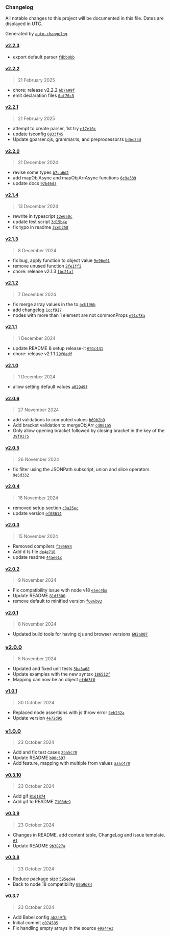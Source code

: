 ### Changelog

All notable changes to this project will be documented in this file. Dates are displayed in UTC.

Generated by [`auto-changelog`](https://github.com/CookPete/auto-changelog).

#### [v2.2.3](https://github.com/brunocarpio/mappingutils/compare/v2.2.2...v2.2.3)

- export default parser [`fdbb0bb`](https://github.com/brunocarpio/mappingutils/commit/fdbb0bb7a7cc5068cd9a479c7caec228427d1c7c)

#### [v2.2.2](https://github.com/brunocarpio/mappingutils/compare/v2.2.1...v2.2.2)

> 21 February 2025

- chore: release v2.2.2 [`6b7a99f`](https://github.com/brunocarpio/mappingutils/commit/6b7a99fa02cc4494f0339e294b9d50fa7cd7c0f1)
- emit declaration files [`0af76c5`](https://github.com/brunocarpio/mappingutils/commit/0af76c5015b99af25b4e4aac6c5586e051b6d398)

#### [v2.2.1](https://github.com/brunocarpio/mappingutils/compare/v2.2.0...v2.2.1)

> 21 February 2025

- attempt to create parser, 1st try [`ef7e10c`](https://github.com/brunocarpio/mappingutils/commit/ef7e10c019d764694177c4d54448b7ac8d86a542)
- update tsconfig [`6833f45`](https://github.com/brunocarpio/mappingutils/commit/6833f453b6a5cac53c253213aa50f04b5e44540d)
- Update gparser.cjs, grammar.ts, and preprocessor.ts [`bdbc33d`](https://github.com/brunocarpio/mappingutils/commit/bdbc33df1f88dcced33bf96fab8d992fa7d7e3fd)

#### [v2.2.0](https://github.com/brunocarpio/mappingutils/compare/v2.1.4...v2.2.0)

> 21 December 2024

- revise some types [`b7ca6d2`](https://github.com/brunocarpio/mappingutils/commit/b7ca6d25bf35257b7c486ce0da2794fffe0e3390)
- add mapObjAsync and mapObjArrAsync functions [`6c9a339`](https://github.com/brunocarpio/mappingutils/commit/6c9a33969ac05e2830e89a39f95d469887fe4a3f)
- update docs [`92b46d3`](https://github.com/brunocarpio/mappingutils/commit/92b46d396653848f4fc7dce6bbfa4ecd83808e72)

#### [v2.1.4](https://github.com/brunocarpio/mappingutils/compare/v2.1.3...v2.1.4)

> 13 December 2024

- rewrite in typescript [`12e650c`](https://github.com/brunocarpio/mappingutils/commit/12e650c5156c48507bda448eda7cc7d2059d7e02)
- update test script [`3d15b4e`](https://github.com/brunocarpio/mappingutils/commit/3d15b4ea5d83f7b7752e91cc629bceb3bb3874e3)
- fix typo in readme [`3ceb258`](https://github.com/brunocarpio/mappingutils/commit/3ceb258f0f0713978ab5b44c264bb2f8397aede9)

#### [v2.1.3](https://github.com/brunocarpio/mappingutils/compare/v2.1.2...v2.1.3)

> 8 December 2024

- fix bug, apply function to object value [`9e96e01`](https://github.com/brunocarpio/mappingutils/commit/9e96e01bb6f103e8cda70fa30ac22a208a178db3)
- remove unused function [`2fe1ff2`](https://github.com/brunocarpio/mappingutils/commit/2fe1ff246f9649f38ae410f65a72a950a336d6af)
- chore: release v2.1.3 [`fbc21af`](https://github.com/brunocarpio/mappingutils/commit/fbc21af847215bce58e463e0526a537fdfd0545a)

#### [v2.1.2](https://github.com/brunocarpio/mappingutils/compare/v2.1.1...v2.1.2)

> 7 December 2024

- fix merge array values in the to [`acb106b`](https://github.com/brunocarpio/mappingutils/commit/acb106be02d1843afc46032ce2503b42f2f1bb20)
- add changelog [`1ccf917`](https://github.com/brunocarpio/mappingutils/commit/1ccf917b48cdcc220d84b6d8b1c2e52de39f34d5)
- nodes with more than 1 element are not commonProps [`e91c78a`](https://github.com/brunocarpio/mappingutils/commit/e91c78ad10da8d72a90bde95865ba6f6ca77625f)

#### [v2.1.1](https://github.com/brunocarpio/mappingutils/compare/v2.1.0...v2.1.1)

> 1 December 2024

- update README & setup release-it [`691c431`](https://github.com/brunocarpio/mappingutils/commit/691c431c742630a4ae0a8a229bafb44371f80c6e)
- chore: release v2.1.1 [`79f0edf`](https://github.com/brunocarpio/mappingutils/commit/79f0edf8e125d01769f720468614695bb2a7bc71)

#### [v2.1.0](https://github.com/brunocarpio/mappingutils/compare/v2.0.6...v2.1.0)

> 1 December 2024

- allow setting default values [`a02949f`](https://github.com/brunocarpio/mappingutils/commit/a02949fd19a528c2687e65acf29960202028a88a)

#### [v2.0.6](https://github.com/brunocarpio/mappingutils/compare/v2.0.5...v2.0.6)

> 27 November 2024

- add validations to computed values [`b69b2b9`](https://github.com/brunocarpio/mappingutils/commit/b69b2b97f65c02caa804980eb94f4518694e39e5)
- Add bracket validation to mergeObjArr [`cd881a5`](https://github.com/brunocarpio/mappingutils/commit/cd881a58282d75b0c695c0555fa7e5f5ac34256b)
- Only allow opening bracket followed by closing bracket in the key of the [`38f0375`](https://github.com/brunocarpio/mappingutils/commit/38f0375daeefceb059a74f9874780d5d90c69cd4)

#### [v2.0.5](https://github.com/brunocarpio/mappingutils/compare/v2.0.4...v2.0.5)

> 26 November 2024

- fix filter using the JSONPath subscript, union and slice operators [`9e5d332`](https://github.com/brunocarpio/mappingutils/commit/9e5d332a5d3046293bcd05e9a37a6a452a8b52ae)

#### [v2.0.4](https://github.com/brunocarpio/mappingutils/compare/v2.0.3...v2.0.4)

> 16 November 2024

- removed setup section [`c3a25ec`](https://github.com/brunocarpio/mappingutils/commit/c3a25ec987099cac6af2c821080397833b2a3e60)
- update version [`ef08614`](https://github.com/brunocarpio/mappingutils/commit/ef08614ecec9405d61b7695dd9498ea1e31e8ea1)

#### [v2.0.3](https://github.com/brunocarpio/mappingutils/compare/v2.0.2...v2.0.3)

> 15 November 2024

- Removed compilers [`f395684`](https://github.com/brunocarpio/mappingutils/commit/f395684c89d5ef93e498b15a2a4e3d15a3cd3898)
- Add d ts file [`de4e718`](https://github.com/brunocarpio/mappingutils/commit/de4e7184f8320baad2058f657ebc1c56e5a1cde1)
- update readme [`44aee1c`](https://github.com/brunocarpio/mappingutils/commit/44aee1c212e5eb97ab68f586fa9455ac97d4f510)

#### [v2.0.2](https://github.com/brunocarpio/mappingutils/compare/v2.0.1...v2.0.2)

> 9 November 2024

- Fix compatibility issue with node v18 [`e5ec4ba`](https://github.com/brunocarpio/mappingutils/commit/e5ec4bacf23a2b1635be838a2816dd1f2b5060e2)
- Update README [`81df380`](https://github.com/brunocarpio/mappingutils/commit/81df380780e5d3ccc0ebb20bf7f23f48412fd3fc)
- remove default to minified version [`f086b82`](https://github.com/brunocarpio/mappingutils/commit/f086b824ac8f07a5ca47e4f74ca69ad8a6efd40b)

#### [v2.0.1](https://github.com/brunocarpio/mappingutils/compare/v2.0.0...v2.0.1)

> 8 November 2024

- Updated build tools for having cjs and browser versions [`692a007`](https://github.com/brunocarpio/mappingutils/commit/692a007976c9b74eb42a39fa6e31af443bc62b80)

### [v2.0.0](https://github.com/brunocarpio/mappingutils/compare/v1.0.1...v2.0.0)

> 5 November 2024

- Updated and fixed unit tests [`5ba8a68`](https://github.com/brunocarpio/mappingutils/commit/5ba8a68ff522f4a11f81c811ca496bc0ea27064f)
- Update examples with the new syntax [`186512f`](https://github.com/brunocarpio/mappingutils/commit/186512ff4c73bc8e664c706a3f57eb140e1108e3)
- Mapping can now be an object [`efdd3f0`](https://github.com/brunocarpio/mappingutils/commit/efdd3f096a3c8b940041cb27608438bafe7e483d)

#### [v1.0.1](https://github.com/brunocarpio/mappingutils/compare/v1.0.0...v1.0.1)

> 30 October 2024

- Replaced node assertions with js throw error [`8eb232a`](https://github.com/brunocarpio/mappingutils/commit/8eb232ae058747f92c0e1773bca0191124641f11)
- Update version [`4e72d95`](https://github.com/brunocarpio/mappingutils/commit/4e72d95a8fd8cf2a199862a5dae4700d51229f8d)

### [v1.0.0](https://github.com/brunocarpio/mappingutils/compare/v0.3.10...v1.0.0)

> 23 October 2024

- Add and fix test cases [`2ba5c70`](https://github.com/brunocarpio/mappingutils/commit/2ba5c70188d4bd18ed05e4e28623cc0fd55fc718)
- Update README [`b00c597`](https://github.com/brunocarpio/mappingutils/commit/b00c597652d539bea290272cffd747e4d3c88df2)
- Add feature, mapping with multiple from values [`aaac470`](https://github.com/brunocarpio/mappingutils/commit/aaac470c1a95f9cd09ca5d71dab6023a13921eb9)

#### [v0.3.10](https://github.com/brunocarpio/mappingutils/compare/v0.3.9...v0.3.10)

> 23 October 2024

- Add gif [`81d1874`](https://github.com/brunocarpio/mappingutils/commit/81d18743ae5db9e011d8b8e7edb3ee1838408c5c)
- Add gif to README [`7108dc9`](https://github.com/brunocarpio/mappingutils/commit/7108dc9317e8d4ce827d780fbf8904a96de1cbc7)

#### [v0.3.9](https://github.com/brunocarpio/mappingutils/compare/v0.3.8...v0.3.9)

> 23 October 2024

- Changes in README, add content table, ChangeLog and issue template. [`#1`](https://github.com/brunocarpio/mappingutils/pull/1)
- Update README [`9b3827a`](https://github.com/brunocarpio/mappingutils/commit/9b3827ad2aa278990826bb3560b5596150f18157)

#### [v0.3.8](https://github.com/brunocarpio/mappingutils/compare/v0.3.7...v0.3.8)

> 23 October 2024

- Reduce package size [`595ed44`](https://github.com/brunocarpio/mappingutils/commit/595ed44b98e792abed8c172f3c63d05b383f0663)
- Back to node 18 compatibility [`69a9d84`](https://github.com/brunocarpio/mappingutils/commit/69a9d847625b4a3566f170191720eaf2829713ac)

#### v0.3.7

> 23 October 2024

- Add Babel config [`ab2a9fb`](https://github.com/brunocarpio/mappingutils/commit/ab2a9fbfc8c261834ec00b8ec496b59e944023aa)
- Initial commit [`c074585`](https://github.com/brunocarpio/mappingutils/commit/c074585acc94487a9231321afd607890affc0825)
- Fix handling empty arrays in the source [`e9a44e3`](https://github.com/brunocarpio/mappingutils/commit/e9a44e3c0531fe60ca2975feb8fc8131e16b3bfd)
